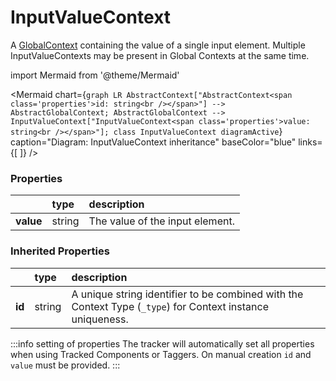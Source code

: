 # InputValueContext

A [GlobalContext](/taxonomy/reference/global-contexts/overview.md) containing the value of a single input element. Multiple InputValueContexts may be present in Global Contexts at the same time.

import Mermaid from '@theme/Mermaid'

<Mermaid chart={`
    graph LR
      AbstractContext["AbstractContext<span class='properties'>id: string<br /></span>"] --> AbstractGlobalContext;
      AbstractGlobalContext -->       InputValueContext["InputValueContext<span class='properties'>value: string<br /></span>"];
    class InputValueContext diagramActive
  `}
  caption="Diagram: InputValueContext inheritance"
  baseColor="blue"
  links={[
  ]}
/>

### Properties

|           | type   | description                     |
|:----------|:-------|:--------------------------------|
| **value** | string | The value of the input element. |
### Inherited Properties

|        | type   | description                                                                                                |
|:-------|:-------|:-----------------------------------------------------------------------------------------------------------|
| **id** | string | A unique string identifier to be combined with the Context Type (`_type`) for Context instance uniqueness. |

:::info setting of properties
The tracker will automatically set all properties when using Tracked Components or Taggers. On manual creation `id` and `value` must be provided.
:::
